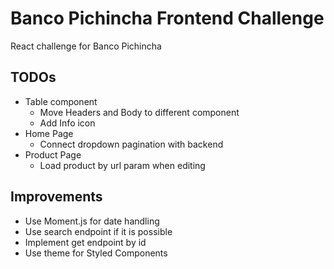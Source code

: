 
# Banco Pichincha Frontend Challenge
React challenge for Banco Pichincha

**TODOs**
- 
- Table component
	- Move Headers and Body to different component
	- Add Info icon
- Home Page
	- Connect dropdown pagination with backend
- Product Page
	- Load product by url param when editing

**Improvements**
-
- Use Moment.js for date handling
- Use search endpoint if it is possible
- Implement get endpoint by id
- Use theme for Styled Components